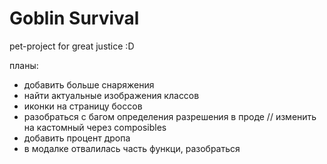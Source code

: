 # Goblin Survival

pet-project for great justice :D

​планы:

- добавить больше снаряжения
- найти актуальные изображения классов
- иконки на страницу боссов
- разобраться с багом определения разрешения в проде // изменить на кастомный через composibles
- добавить процент дропа
- в модалке отвалилась часть функци, разобраться
